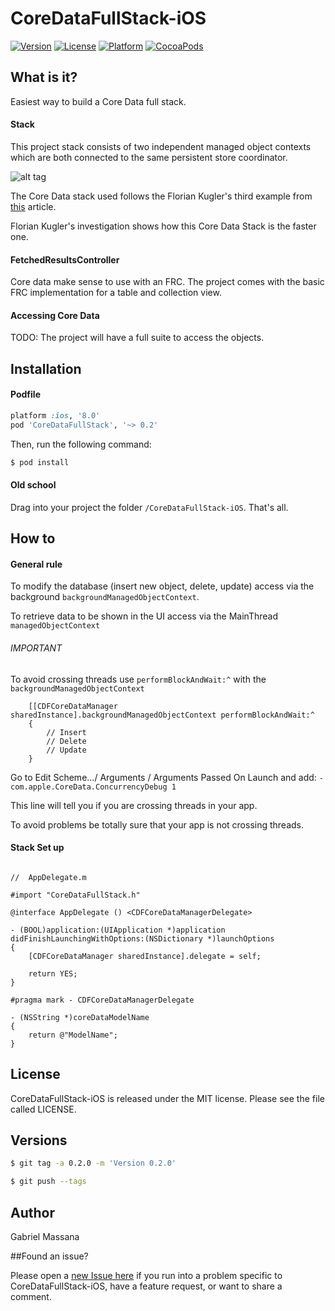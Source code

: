 # CoreDataFullStack-iOS

[![Version](https://img.shields.io/cocoapods/v/CoreDataFullStack.svg?style=flat-square)](http://cocoapods.org/pods/CoreDataFullStack)
[![License](https://img.shields.io/cocoapods/l/CoreDataFullStack.svg?style=flat-square)](http://cocoapods.org/pods/CoreDataFullStack)
[![Platform](https://img.shields.io/cocoapods/p/CoreDataFullStack.svg?style=flat-square)](http://cocoapods.org/pods/CoreDataFullStack)
[![CocoaPods](https://img.shields.io/cocoapods/metrics/doc-percent/CoreDataFullStack.svg?style=flat-square)](http://cocoapods.org/pods/CoreDataFullStack)

##   What is it?

Easiest way to build a Core Data full stack.

#### Stack

This project stack consists of two independent managed object contexts which are both connected to the same persistent store coordinator.  

![alt tag](http://floriankugler.com/images/cd-stack-3-d53fc6f6.png)

The Core Data stack used follows the Florian Kugler's third example from [this](http://floriankugler.com/2013/04/29/concurrent-core-data-stack-performance-shootout/) article.

Florian Kugler's investigation shows how this Core Data Stack is the faster one.


#### FetchedResultsController

Core data make sense to use with an FRC. The project comes with the basic FRC implementation for a table and collection view.

#### Accessing Core Data

TODO: The project will have a full suite to access the objects.

## Installation

#### Podfile

```ruby
platform :ios, '8.0'
pod 'CoreDataFullStack', '~> 0.2'
```

Then, run the following command:

```bash
$ pod install
```

#### Old school

Drag into your project the folder `/CoreDataFullStack-iOS`. That's all.

## How to

#### General rule

To modify the database (insert new object, delete, update) access via the background ```backgroundManagedObjectContext```.

To retrieve data to be shown in the UI access via the MainThread ```managedObjectContext```

###### IMPORTANT

To avoid crossing threads use ```performBlockAndWait:^``` with the ```backgroundManagedObjectContext```

```objc
	[[CDFCoreDataManager sharedInstance].backgroundManagedObjectContext performBlockAndWait:^
    {
    	// Insert
    	// Delete
    	// Update
    }
```

Go to Edit Scheme.../ Arguments / Arguments Passed On Launch and add: ```-com.apple.CoreData.ConcurrencyDebug 1```

This line will tell you if you are crossing threads in your app.

To avoid problems be totally sure that your app is not crossing threads.

#### Stack Set up

```objc

//  AppDelegate.m

#import "CoreDataFullStack.h"

@interface AppDelegate () <CDFCoreDataManagerDelegate>

- (BOOL)application:(UIApplication *)application didFinishLaunchingWithOptions:(NSDictionary *)launchOptions
{
    [CDFCoreDataManager sharedInstance].delegate = self;
    
    return YES;
}

#pragma mark - CDFCoreDataManagerDelegate

- (NSString *)coreDataModelName
{
    return @"ModelName";
}

```

## License

CoreDataFullStack-iOS is released under the MIT license. Please see the file called LICENSE.

## Versions

```bash
$ git tag -a 0.2.0 -m 'Version 0.2.0'

$ git push --tags
```

## Author

Gabriel Massana

##Found an issue?

Please open a [new Issue here](https://github.com/GabrielMassana/CoreDataFullStack-iOS/issues/new) if you run into a problem specific to CoreDataFullStack-iOS, have a feature request, or want to share a comment.


